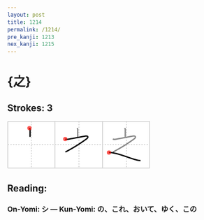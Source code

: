 ```yaml
---
layout: post
title: 1214
permalink: /1214/
pre_kanji: 1213
nex_kanji: 1215
---
```


# {之}

## Strokes: 3

<div class="stroke"><img src="../images/E4B98B.png" /></div>

## Reading:

### On-Yomi: シ &mdash; Kun-Yomi: の、これ、おいて、ゆく、この
